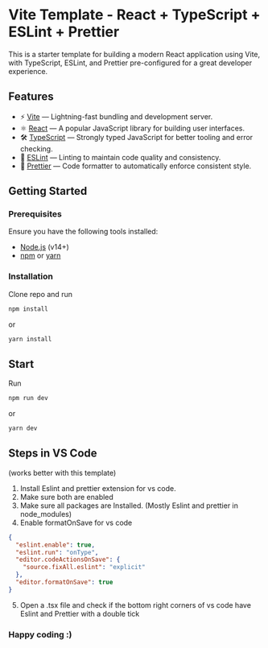 # Vite Template - React + TypeScript + ESLint + Prettier

This is a starter template for building a modern React application using Vite, with TypeScript, ESLint, and Prettier pre-configured for a great developer experience.

## Features

- ⚡️ [Vite](https://vite.dev/) — Lightning-fast bundling and development server.
- ⚛️ [React](https://react.dev/) — A popular JavaScript library for building user interfaces.
- 🛠 [TypeScript](https://www.typescriptlang.org/) — Strongly typed JavaScript for better tooling and error checking.
- 📏 [ESLint](https://eslint.org/) — Linting to maintain code quality and consistency.
- 🎨 [Prettier](https://prettier.io/) — Code formatter to automatically enforce consistent style.

## Getting Started

### Prerequisites

Ensure you have the following tools installed:

- [Node.js](https://nodejs.org/) (v14+)
- [npm](https://www.npmjs.com/) or [yarn](https://yarnpkg.com/)

### Installation

Clone repo and run 
```bash
npm install
```
or
```bash
yarn install
```
## Start

Run 
```bash
npm run dev
```
or
```bash
yarn dev
```
## Steps in VS Code

(works better with this template)
1. Install Eslint and prettier extension for vs code.
2. Make sure both are enabled
3. Make sure all packages are Installed. (Mostly Eslint and prettier in node_modules)
4. Enable formatOnSave for vs code
```json
{
  "eslint.enable": true,
  "eslint.run": "onType",
  "editor.codeActionsOnSave": {
    "source.fixAll.eslint": "explicit"
  },
  "editor.formatOnSave": true
}
```
5. Open a .tsx file and check if the bottom right corners of vs code have Eslint and Prettier with a double tick
### Happy coding :)
